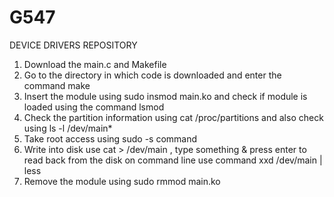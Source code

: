 # G547
DEVICE DRIVERS REPOSITORY

1.	Download the main.c and Makefile
2.	Go to the directory in which code is downloaded and enter the command make
3.	Insert the module using sudo insmod main.ko and check if module is loaded using the command lsmod 
4.	Check the partition information using cat /proc/partitions and also check using ls -l /dev/main*
5.	Take root access using sudo -s command
6.	Write into disk use cat > /dev/main , type something & press enter to read back from the disk on command line use command xxd /dev/main | less
7.	Remove the module using sudo rmmod main.ko


